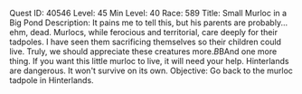 Quest ID: 40546
Level: 45
Min Level: 40
Race: 589
Title: Small Murloc in a Big Pond
Description: It pains me to tell this, but his parents are probably... ehm, dead. Murlocs, while ferocious and territorial, care deeply for their tadpoles. I have seen them sacrificing themselves so their children could live. Truly, we should appreciate these creatures more.$B$BAnd one more thing. If you want this little murloc to live, it will need your help. Hinterlands are dangerous. It won't survive on its own.
Objective: Go back to the murloc tadpole in Hinterlands.
